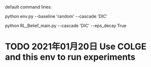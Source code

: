 default command lines:

python env.py --baseline 'random' --cascade 'DIC'

python RL_Belief_main.py --cascade 'DIC' --eps_decay True


# TODO 2021年01月20日 Use COLGE and this env to run experiments